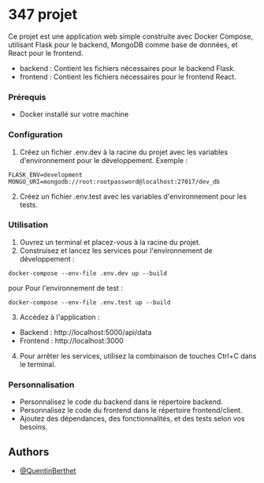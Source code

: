 
# 347 projet

Ce projet est une application web simple construite avec Docker Compose, utilisant Flask pour le backend, MongoDB comme base de données, et React pour le frontend.

- backend : Contient les fichiers nécessaires pour le backend Flask.
- frontend : Contient les fichiers nécessaires pour le frontend React.

### Prérequis
- Docker installé sur votre machine

### Configuration
1. Créez un fichier .env.dev à la racine du projet avec les variables d'environnement pour le développement. Exemple :

```
FLASK_ENV=development
MONGO_URI=mongodb://root:rootpassword@localhost:27017/dev_db
```

2. Créez un fichier .env.test avec les variables d'environnement pour les tests.

### Utilisation

1. Ouvrez un terminal et placez-vous à la racine du projet.
2. Construisez et lancez les services pour l'environnement de développement :
```
docker-compose --env-file .env.dev up --build

```
pour Pour l'environnement de test : 
```
docker-compose --env-file .env.test up --build
```
3. Accédez à l'application :
* Backend : http://localhost:5000/api/data
* Frontend : http://localhost:3000

4. Pour arrêter les services, utilisez la combinaison de touches Ctrl+C dans le terminal.

### Personnalisation
* Personnalisez le code du backend dans le répertoire backend.
* Personnalisez le code du frontend dans le répertoire frontend/client.
* Ajoutez des dépendances, des fonctionnalités, et des tests selon vos besoins.


## Authors

- [@QuentinBerthet](https://github.com/BERTHETquentin)


